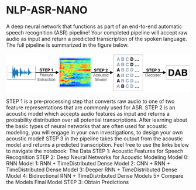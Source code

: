 # NLP-ASR-NANO

A deep neural network that functions as part of an end-to-end automatic speech recognition (ASR) pipeline! Your completed pipeline will accept raw audio as input and return a predicted transcription of the spoken language. The full pipeline is summarized in the figure below.

![image info](./images/pipeline.png)

STEP 1 is a pre-processing step that converts raw audio to one of two feature representations that are commonly used for ASR.
STEP 2 is an acoustic model which accepts audio features as input and returns a probability distribution over all potential transcriptions. After learning about the basic types of neural networks that are often used for acoustic modeling, you will engage in your own investigations, to design your own acoustic model!
STEP 3 in the pipeline takes the output from the acoustic model and returns a predicted transcription.
Feel free to use the links below to navigate the notebook:
The Data
STEP 1: Acoustic Features for Speech Recognition
STEP 2: Deep Neural Networks for Acoustic Modeling
Model 0: RNN
Model 1: RNN + TimeDistributed Dense
Model 2: CNN + RNN + TimeDistributed Dense
Model 3: Deeper RNN + TimeDistributed Dense
Model 4: Bidirectional RNN + TimeDistributed Dense
Models 5+
Compare the Models
Final Model
STEP 3: Obtain Predictions
